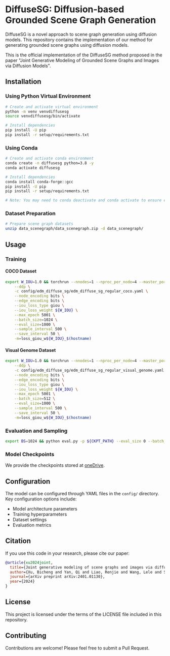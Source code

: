# DiffuseSG: Diffusion-based Grounded Scene Graph Generation

DiffuseSG is a novel approach to scene graph generation using diffusion models. This repository contains the implementation of our method for generating grounded scene graphs using diffusion models.

This is the official implementation of the DiffuseSG method proposed in the paper "Joint Generative Modeling of Grounded Scene Graphs and Images via Diffusion Models".

## Installation

### Using Python Virtual Environment
```bash
# Create and activate virtual environment
python -m venv venvdiffusesg
source venvdiffusesg/bin/activate

# Install dependencies
pip install -U pip
pip install -r setup/requirements.txt
```

### Using Conda
```bash
# Create and activate conda environment
conda create -n diffusesg python=3.8 -y
conda activate diffusesg

# Install dependencies
conda install conda-forge::gcc
pip install -U pip
pip install -r setup/requirements.txt

# Note: You may need to conda deactivate and conda activate to ensure everything works properly
```

### Dataset Preparation
```bash
# Prepare scene graph datasets
unzip data_scenegraph/data_scenegraph.zip -d data_scenegraph/
```

## Usage

### Training

#### COCO Dataset
```bash
export W_IOU=1.0 && torchrun --nnodes=1 --nproc_per_node=4 --master_port=$MASTER_PORT train.py \
    --ddp \
    -c config/edm_diffuse_sg/edm_diffuse_sg_regular_coco.yaml \
    --node_encoding bits \
    --edge_encoding bits \
    --iou_loss_type giou \
    --iou_loss_weight ${W_IOU} \
    --max_epoch 5001 \
    --batch_size=1024 \
    --eval_size=1000 \
    --sample_interval 500 \
    --save_interval 50 \
    -m=loss_giou_w${W_IOU}_$(hostname)
```

#### Visual Genome Dataset
```bash
export W_IOU=1.0 && torchrun --nnodes=1 --nproc_per_node=4 --master_port=$MASTER_PORT train.py \
    --ddp \
    -c config/edm_diffuse_sg/edm_diffuse_sg_regular_visual_genome.yaml \
    --node_encoding bits \
    --edge_encoding bits \
    --iou_loss_type giou \
    --iou_loss_weight ${W_IOU} \
    --max_epoch 5001 \
    --batch_size=512 \
    --eval_size=1000 \
    --sample_interval 500 \
    --save_interval 50 \
    -m=loss_giou_w${W_IOU}_$(hostname)
```

### Evaluation and Sampling
```bash
export BS=1024 && python eval.py -p ${CKPT_PATH} --eval_size 0 --batch_size ${BS} -m=$(hostname)
```

### Model Checkpoints
We provide the checkpoints stored at [oneDrive](https://1drv.ms/f/c/6ae3f91331a91b79/EtyNLczzx3xCqUvx9sXHvqwBVEAu7ujsRkcjQ5pArHE1Xg?e=Z0KtUE).

## Configuration

The model can be configured through YAML files in the `config/` directory. Key configuration options include:

- Model architecture parameters
- Training hyperparameters
- Dataset settings
- Evaluation metrics

## Citation

If you use this code in your research, please cite our paper:

```bibtex
@article{xu2024joint,
  title={Joint generative modeling of scene graphs and images via diffusion models},
  author={Xu, Bicheng and Yan, Qi and Liao, Renjie and Wang, Lele and Sigal, Leonid},
  journal={arXiv preprint arXiv:2401.01130},
  year={2024}
}
```

## License

This project is licensed under the terms of the LICENSE file included in this repository.

## Contributing

Contributions are welcome! Please feel free to submit a Pull Request.
